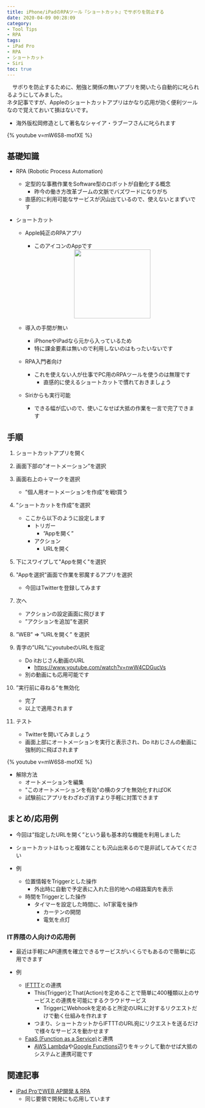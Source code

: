 ```yaml
---
title: iPhone/iPadのRPAツール『ショートカット』でサボりを防止する
date: 2020-04-09 00:28:09
category: 
- Tool Tips
- RPA
tags: 
- iPad Pro
- RPA
- ショートカット
- Siri
toc: true
---
```

  
　サボりを防止するために、勉強と関係の無いアプリを開いたら自動的に叱られるようにしてみました。  
ネタ記事ですが、Appleのショートカットアプリはかなり応用が効く便利ツールなので覚えておいて損はないです。  
  
- 海外版松岡修造として著名なシャイア・ラブーフさんに叱られます

{% youtube v=mW6S8-mofXE %}

<!-- toc -->

## 基礎知識
- RPA (Robotic Process Automation)
    - 定型的な事務作業をSoftware型のロボットが自動化する概念
        - 昨今の働き方改革ブームの文脈でバズワードになりがち
    - 直感的に利用可能なサービスが沢山出ているので、使えないとまずいです

- ショートカット
    - Apple純正のRPAアプリ
        - このアイコンのAppです
          
        <div style="text-align:center;">
        <img src="https://user-images.githubusercontent.com/41946222/78804246-e0e35080-79fa-11ea-82a5-5621aaefd7a5.png" height="180px" width="200px">
        </div>

    - 導入の手間が無い
        - iPhoneやiPadなら元から入っているため
        - 特に課金要素は無いので利用しないのはもったいないです
    - RPA入門者向け
        - これを使えない人が仕事でPC用のRPAツールを使うのは無理です
            - 直感的に使えるショートカットで慣れておきましょう
    - Siriからも実行可能
        - できる幅が広いので、使いこなせば大抵の作業を一言で完了できます

## 手順
1. ショートカットアプリを開く

2. 画面下部の”オートメーション”を選択

3. 画面右上の＋マークを選択
    - ”個人用オートメーションを作成”を戦t買う

4. ”ショートカットを作成”を選択
    - ここから以下のように設定します
        - トリガー
            - ”Appを開く”
        - アクション
            - URLを開く

5. 下にスワイプして"Appを開く"を選択

6. "Appを選択"画面で作業を邪魔するアプリを選択
    - 今回はTwitterを登録してみます

7. 次へ
    - アクションの設定画面に飛びます
    - ”アクションを追加”を選択

8. ”WEB” ⇒ ”URLを開く” を選択

9. 青字の”URL”にyoutubeのURLを指定
    - Do itおじさん動画のURL
        - https://www.youtube.com/watch?v=nwW4CDGucVs
    - 別の動画にも応用可能です

10. ”実行前に尋ねる”を無効化
    - 完了
    - 以上で適用されます

11. テスト
    - Twitterを開いてみましょう
    - 画面上部にオートメーションを実行と表示され、Do itおじさんの動画に強制的に飛ばされます

{% youtube v=mW6S8-mofXE %}


- 解除方法
    - オートメーションを編集
    - "このオートメーションを有効"の横のタブを無効化すればOK
    - 試験前にアプリをわざわざ消すより手軽に対策できます


## まとめ/応用例
- 今回は”指定したURLを開く”という最も基本的な機能を利用しました
- ショートカットはもっと複雑なことも沢山出来るので是非試してみてください

- 例
    - 位置情報をTriggerとした操作
        - 外出時に自動で予定表に入れた目的地への経路案内を表示
    - 時間をTriggerとした操作
        - タイマーを設定した時間に、IoT家電を操作
            - カーテンの開閉
            - 電気を点灯

### IT界隈の人向けの応用例
- 最近は手軽にAPI連携を確立できるサービスがいくらでもあるので簡単に応用できます

- 例
    - [IFTTT](https://ifttt.com/my_applets)との連携
        - This(Trigger)とThat(Action)を定めることで簡単に400種類以上のサービスとの連携を可能にするクラウドサービス
            - TriggerにWebhookを定めると所定のURLに対するリクエストだけで動く仕組みを作れます
        - つまり、ショートカットからIFTTTのURL宛にリクエストを送るだけで様々なサービスを動かせます
    - [FaaS (Function as a Service)](https://knowledge.sakura.ad.jp/15940/)と連携
        - [AWS Lambda](https://aws.amazon.com/jp/lambda/)や[Google Functions](https://cloud.google.com/functions?hl=ja)辺りをキックして動かせば大抵のシステムと連携可能です

## 関連記事
- [iPad ProでWEB AP開発 & RPA](https://j-xaas.github.io/2020/03/25/iPad-Pro%E3%81%A7WEB-AP%E9%96%8B%E7%99%BA/)
    - 同じ要領で開発にも応用しています